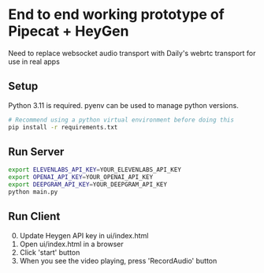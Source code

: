 # End to end working prototype of Pipecat + HeyGen

Need to replace websocket audio transport with Daily's webrtc transport for use in real apps

## Setup
Python 3.11 is required. pyenv can be used to manage python versions.

```bash
# Recommend using a python virtual environment before doing this
pip install -r requirements.txt
```

## Run Server

```bash
export ELEVENLABS_API_KEY=YOUR_ELEVENLABS_API_KEY
export OPENAI_API_KEY=YOUR_OPENAI_API_KEY
export DEEPGRAM_API_KEY=YOUR_DEEPGRAM_API_KEY
python main.py
```

## Run Client

0. Update Heygen API key in ui/index.html
1. Open ui/index.html in a browser
2. Click 'start' button
3. When you see the video playing, press 'RecordAudio' button
